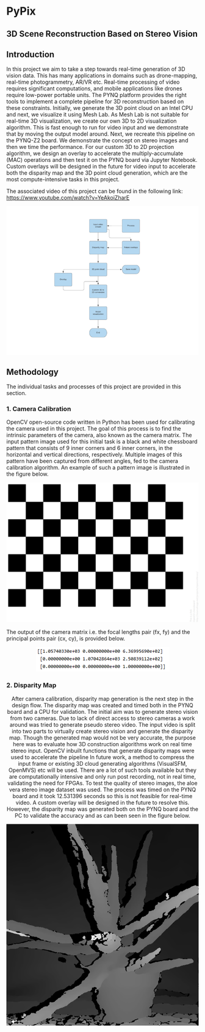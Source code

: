 # PyPix
## 3D Scene Reconstruction Based on Stereo Vision

## Introduction

<p align="left">
In this project we aim to take a step towards real-time generation of 3D vision data.
This has many applications in domains such as drone-mapping, real-time photogrammetry, AR/VR etc.
Real-time processing of video requires significant computations, and mobile applications like drones require low-power portable units. 
The PYNQ platform provides the right tools to implement a complete pipeline for 3D reconstruction based on these constraints. 
Initially, we generate the 3D point cloud on an Intel CPU and next, we visualize it using Mesh Lab.
As Mesh Lab is  not suitable for real-time 3D visualization, we create our own 3D to 2D visualization algorithm.
This is fast enough to run for video input and we demonstrate that by moving the output model around.
Next, we recreate this pipeline on the PYNQ-Z2 board. We demonstrate the concept on stereo images and then we time the performance. 
For our custom 3D to 2D projection algorithm, we design an overlay to accelerate the multiply-accumulate (MAC) operations and then test it on the PYNQ board via Jupyter Notebook.
Custom overlays will be designed in the future for video input to accelerate both the disparity map and the 3D point cloud generation, which are the most compute-intensive tasks in this project.
</p>

The associated video of this project can be found in the following link: https://www.youtube.com/watch?v=YeAkoiZharE

<p align="center">
  <img alt="PyPix design flow" src="https://github.com/smpis/PyPix/blob/master/images/PyPix_design_flow.png">
</p>

## Methodology

The individual tasks and processes of this project are provided in this section.

### 1. Camera Calibration

OpenCV open-source code written in Python has been used for calibrating the camera used in this project. The goal of this process is to find the intrinsic parameters of the camera, also known as the camera matrix. The input pattern image used for this initial task is a black and white chessboard pattern that consists of 9 inner corners and 6 inner corners, in the horizontal and vertical directions, respectively. Multiple images of this pattern have been captured from different angles, fed to the camera calibration algorithm. An example of such a pattern image is illustrated in the figure below.

<p align="center">
  <img alt="Chessboard pattern" src="https://github.com/smpis/PyPix/blob/master/images/chessboard_pattern.png">
</p>

The output of the camera matrix i.e. the focal lengths pair (fx, fy) and the principal points pair (cx, cy), is provided below.

<p align="center">
  <img alt="Camera matrix" src="https://github.com/smpis/PyPix/blob/master/images/camera_matrix.PNG">
</p>

### 2. Disparity Map

<p align="center">
After camera calibration, disparity map generation is the next step in the design flow. The disparity map was created and timed both in the PYNQ board and a CPU for validation. The initial aim was to generate stereo vision from two cameras. Due to lack of direct access to stereo cameras a work around was tried to generate pseudo stereo video. The input video is split into two parts to virtually create stereo vision and generate the disparity map. Though the generated map would not be very accurate, the purpose here was to evaluate how 3D construction algorithms work on real time stereo input. OpenCV inbuilt functions  that generate disparity maps were used to accelerate the pipeline
In future work, a method to compress the input frame or existing 3D cloud generating algorithms (VisualSFM, OpenMVS) etc will be used. There are a lot of such tools available but they are computationally intensive and only run post recording, not in real time, validating the need for FPGAs. To test the quality of stereo images, the aloe vera stereo image dataset was used. The process was timed on the PYNQ board and it took 12.531396 seconds so this is not feasible for real-time video. A custom overlay will be designed in the future to resolve this. However, the disparity map was generated both on the PYNQ board and the PC to validate the accuracy and as can been seen in the figure below.
  
  <p align="center">
  <img alt="Camera matrix" src="https://github.com/smpis/PyPix/blob/master/images/aloe_gray.PNG">
</p>

